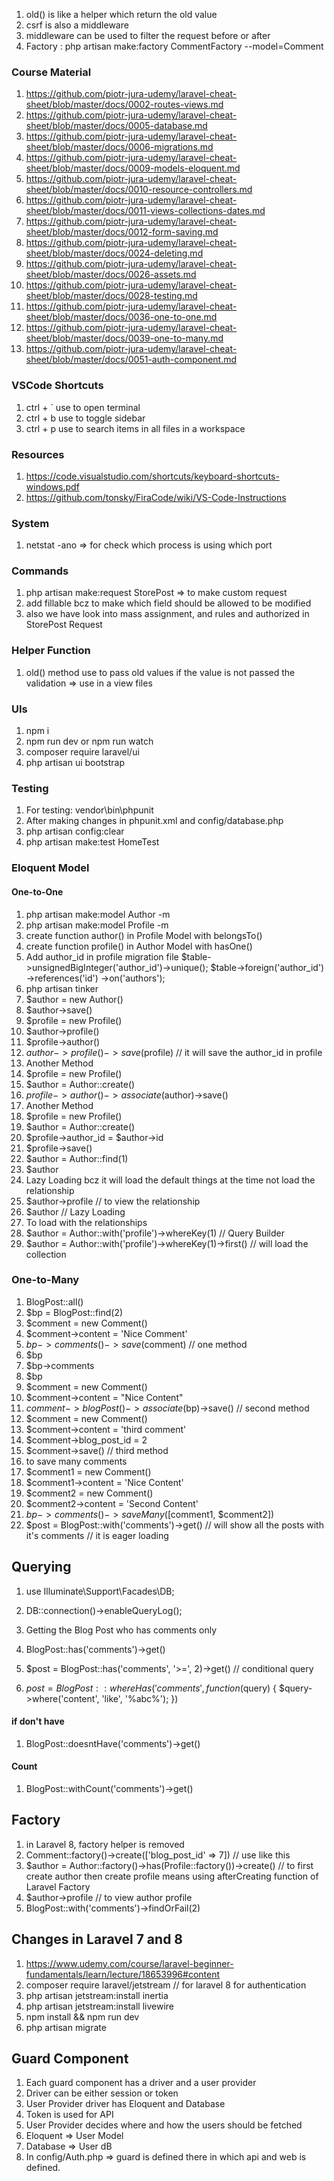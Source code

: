 1) old() is like a helper which return the old value
2) csrf is also a middleware
3) middleware can be used to filter the request before or after
4) Factory : php artisan make:factory CommentFactory --model=Comment


### Course Material
1) https://github.com/piotr-jura-udemy/laravel-cheat-sheet/blob/master/docs/0002-routes-views.md
2) https://github.com/piotr-jura-udemy/laravel-cheat-sheet/blob/master/docs/0005-database.md
3) https://github.com/piotr-jura-udemy/laravel-cheat-sheet/blob/master/docs/0006-migrations.md
4) https://github.com/piotr-jura-udemy/laravel-cheat-sheet/blob/master/docs/0009-models-eloquent.md
5) https://github.com/piotr-jura-udemy/laravel-cheat-sheet/blob/master/docs/0010-resource-controllers.md
6) https://github.com/piotr-jura-udemy/laravel-cheat-sheet/blob/master/docs/0011-views-collections-dates.md
7) https://github.com/piotr-jura-udemy/laravel-cheat-sheet/blob/master/docs/0012-form-saving.md
8) https://github.com/piotr-jura-udemy/laravel-cheat-sheet/blob/master/docs/0024-deleting.md
9) https://github.com/piotr-jura-udemy/laravel-cheat-sheet/blob/master/docs/0026-assets.md
10) https://github.com/piotr-jura-udemy/laravel-cheat-sheet/blob/master/docs/0028-testing.md
11) https://github.com/piotr-jura-udemy/laravel-cheat-sheet/blob/master/docs/0036-one-to-one.md
12) https://github.com/piotr-jura-udemy/laravel-cheat-sheet/blob/master/docs/0039-one-to-many.md
13) https://github.com/piotr-jura-udemy/laravel-cheat-sheet/blob/master/docs/0051-auth-component.md


### VSCode Shortcuts
1) ctrl + `  use to open terminal
2) ctrl + b  use to toggle sidebar
3) ctrl + p  use to search items in all files in a workspace

### Resources
1) https://code.visualstudio.com/shortcuts/keyboard-shortcuts-windows.pdf
2) https://github.com/tonsky/FiraCode/wiki/VS-Code-Instructions

### System 
1) netstat -ano  => for check which process is using which port 

### Commands
1) php artisan make:request StorePost    => to make custom request
2) add fillable bcz to make which field should be allowed to be modified
3) also we have look into mass assignment, and rules and authorized in StorePost Request

### Helper Function
1) old() method use to pass old values if the value is not passed the validation => use in a view files

### UIs
1) npm i
2) npm run dev  or   npm run watch
3) composer require laravel/ui
4) php artisan ui bootstrap

### Testing
1) For testing: vendor\bin\phpunit
2) After making changes in phpunit.xml and config/database.php
3) php artisan config:clear
4) php artisan make:test HomeTest

### Eloquent Model
#### One-to-One
1) php artisan make:model Author -m
2) php artisan make:model Profile -m
3) create function author() in Profile Model with belongsTo()
4) create function profile() in Author Model with hasOne()
5) Add author_id in profile migration file 
    $table->unsignedBigInteger('author_id')->unique();
    $table->foreign('author_id')
        ->references('id')
        ->on('authors');
6) php artisan tinker
7) $author = new Author()
8) $author->save()
9) $profile = new Profile()
10) $author->profile()
11) $profile->author()
12) $author->profile()->save($profile)  // it will save the author_id in profile
13) Another Method
14) $profile = new Profile()
15) $author = Author::create()
16) $profile->author()->associate($author)->save()
17) Another Method
18) $profile = new Profile()
19) $author = Author::create()
20) $profile->author_id = $author->id
21) $profile->save()
22) $author = Author::find(1)
23) $author
24) Lazy Loading bcz it will load the default things at the time not load the relationship
25) $author->profile    // to view the relationship 
26) $author // Lazy Loading
27) To load with the relationships
28) $author = Author::with('profile')->whereKey(1)  // Query Builder
29) $author = Author::with('profile')->whereKey(1)->first() // will load the collection

### One-to-Many
1) BlogPost::all()
2) $bp = BlogPost::find(2)
3) $comment = new Comment()
4) $comment->content = 'Nice Comment'
5) $bp->comments()->save($comment) // one method
6) $bp
7) $bp->comments
8) $bp
9) $comment = new Comment()
10) $comment->content = "Nice Content"
11) $comment->blogPost()->associate($bp)->save() // second method
12) $comment = new Comment()
13) $comment->content = 'third comment'
14) $comment->blog_post_id = 2
15) $comment->save() // third method
16) to save many comments
17) $comment1 = new Comment()
18) $comment1->content = 'Nice Content'
19) $comment2 = new Comment()
20) $comment2->content = 'Second Content'
21) $bp->comments()->saveMany([$comment1, $comment2])
22) $post = BlogPost::with('comments')->get() // will show all the posts with it's comments // it is eager loading

## Querying
1) use Illuminate\Support\Facades\DB;
2) DB::connection()->enableQueryLog();

1) Getting the Blog Post who has comments only
2) BlogPost::has('comments')->get()
3) $post = BlogPost::has('comments', '>=', 2)->get()  // conditional query
4) $post = BlogPost::whereHas('comments', function ($query) { $query->where('content', 'like', '%abc%'); })

#### if don't have 
1) BlogPost::doesntHave('comments')->get()

#### Count
1) BlogPost::withCount('comments')->get()

## Factory
1) in Laravel 8, factory helper is removed
2) Comment::factory()->create(['blog_post_id' => 7])   // use like this
3) $author = Author::factory()->has(Profile::factory())->create() // to first create author then create profile means using afterCreating function of Laravel Factory
4) $author->profile // to view author profile
5) BlogPost::with('comments')->findOrFail(2)


## Changes in Laravel 7 and 8
1) https://www.udemy.com/course/laravel-beginner-fundamentals/learn/lecture/18653996#content
2) composer require laravel/jetstream   // for laravel 8 for authentication
3) php artisan jetstream:install inertia
4) php artisan jetstream:install livewire
5) npm install && npm run dev
6) php artisan migrate

## Guard Component
1) Each guard component has a driver and a user provider
2) Driver can be either session or token
3) User Provider driver has Eloquent and Database
4) Token is used for API 
5) User Provider decides where and how the users should be fetched
6) Eloquent => User Model
7) Database => User dB
8) In config/Auth.php => guard is defined there in which api and web is defined.
